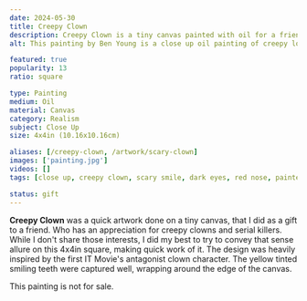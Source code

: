 ```yaml
---
date: 2024-05-30
title: Creepy Clown
description: Creepy Clown is a tiny canvas painted with oil for a friend of mine and her appreciation of creepy/scary clowns.
alt: This painting by Ben Young is a close up oil painting of creepy looking clown's nose and part of it's scary smile.

featured: true
popularity: 13
ratio: square

type: Painting
medium: Oil
material: Canvas
category: Realism
subject: Close Up
size: 4x4in (10.16x10.16cm)

aliases: [/creepy-clown, /artwork/scary-clown]
images: ['painting.jpg']
videos: []
tags: [close up, creepy clown, scary smile, dark eyes, red nose, painted face, oil paint, realism, sold]

status: gift
---
```


**Creepy Clown** was a quick artwork done on a tiny canvas, that I did as a gift to a friend. Who has an appreciation for creepy clowns and serial killers. While I don't share those interests, I did my best to try to convey that sense allure on this 4x4in square, making quick work of it. The design was heavily inspired by the first IT Movie's antagonist clown character. The yellow tinted smiling teeth were captured well, wrapping around the edge of the canvas.

This painting is not for sale.